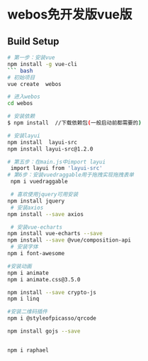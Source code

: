 # webos免开发版vue版


## Build Setup
``` bash 
# 第一步：安装vue
npm install -g vue-cli 
``` bash
# 初始项目
vue create  webos 

# 进入webos
cd webos

# 安装依赖
$ npm install  //下载依赖包(一般启动前都需要的) 

# 安装layui
npm install  layui-src 
npm install layui-src@1.2.0

# 第五步：在main.js中import layui
 import layui from 'layui-src'
# 第6步：安装vuedraggable用于拖拽实现拖拽表单
 npm i vuedraggable

 # 喜欢使用jquery可用安装
npm install jquery    
 # 安装axios
npm install --save axios

 # 安装vue-echarts
npm install vue-echarts --save
npm install --save @vue/composition-api
 # 安装字体
npm i font-awesome

#安装动画
npm i animate
npm i animate.css@3.5.0

npm install --save crypto-js
npm i linq

#安装二维码插件
npm i @styleofpicasso/qrcode

npm install gojs --save


npm i raphael
```


